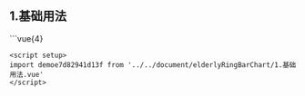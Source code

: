 ## 1.基础用法
<demoe7d82941d13f />
```vue{4}
<template>
    <elderly-ring-bar-chart ref="chartRef"></elderly-ring-bar-chart>
</template>

<script setup>
import { ref, onMounted } from 'vue';

const chartRef = ref();

onMounted(() => chartRef.value.renderChart());
</script>
<style lang="scss" scoped>
.chart {
    height: 664px;
    background-color: rgb(3, 43, 68);
}
</style>
```
<script setup>
import demoe7d82941d13f from '../../document/elderlyRingBarChart/1.基础用法.vue'
</script>